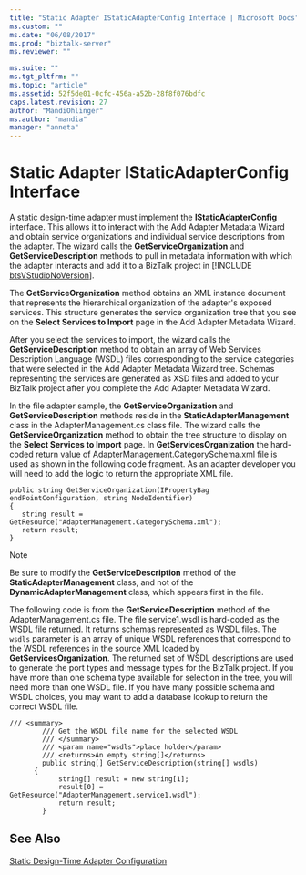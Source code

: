```yaml
---
title: "Static Adapter IStaticAdapterConfig Interface | Microsoft Docs"
ms.custom: ""
ms.date: "06/08/2017"
ms.prod: "biztalk-server"
ms.reviewer: ""

ms.suite: ""
ms.tgt_pltfrm: ""
ms.topic: "article"
ms.assetid: 52f5de01-0cfc-456a-a52b-28f8f076bdfc
caps.latest.revision: 27
author: "MandiOhlinger"
ms.author: "mandia"
manager: "anneta"
---
```

# Static Adapter IStaticAdapterConfig Interface
A static design-time adapter must implement the <strong>IStaticAdapterConfig</strong> interface. This allows it to interact with the Add Adapter Metadata Wizard and obtain service organizations and individual service descriptions from the adapter. The wizard calls the <strong>GetServiceOrganization</strong> and <strong>GetServiceDescription</strong> methods to pull in metadata information with which the adapter interacts and add it to a BizTalk project in [!INCLUDE [btsVStudioNoVersion](../includes/btsvstudionoversion-md.md)].  
  
 The **GetServiceOrganization** method obtains an XML instance document that represents the hierarchical organization of the adapter's exposed services. This structure generates the service organization tree that you see on the **Select Services to Import** page in the Add Adapter Metadata Wizard.  
  
 After you select the services to import, the wizard calls the **GetServiceDescription** method to obtain an array of Web Services Description Language (WSDL) files corresponding to the service categories that were selected in the Add Adapter Metadata Wizard tree. Schemas representing the services are generated as XSD files and added to your BizTalk project after you complete the Add Adapter Metadata Wizard.  
  
 In the file adapter sample, the **GetServiceOrganization** and **GetServiceDescription** methods reside in the **StaticAdapterManagement** class in the AdapterManagement.cs class file. The wizard calls the **GetServiceOrganization** method to obtain the tree structure to display on the **Select Services to Import** page. In **GetServicesOrganization** the hard-coded return value of AdapterManagement.CategorySchema.xml file is used as shown in the following code fragment. As an adapter developer you will need to add the logic to return the appropriate XML file.  
  
```  
public string GetServiceOrganization(IPropertyBag endPointConfiguration, string NodeIdentifier)   
{  
   string result = GetResource("AdapterManagement.CategorySchema.xml");  
   return result;  
}  
```  
  
> [!NOTE]
>  Be sure to modify the **GetServiceDescription** method of the **StaticAdapterManagement** class, and not of the **DynamicAdapterManagement** class, which appears first in the file.  
  
 The following code is from the **GetServiceDescription** method of the AdapterManagement.cs file. The file service1.wsdl is hard-coded as the WSDL file returned. It returns schemas represented as WSDL files. The `wsdls` parameter is an array of unique WSDL references that correspond to the WSDL references in the source XML loaded by **GetServicesOrganization**. The returned set of WSDL descriptions are used to generate the port types and message types for the BizTalk project. If you have more than one schema type available for selection in the tree, you will need more than one WSDL file. If you have many possible schema and WSDL choices, you may want to add a database lookup to return the correct WSDL file.  
  
```  
/// <summary>     
        /// Get the WSDL file name for the selected WSDL  
        /// </summary>  
        /// <param name="wsdls">place holder</param>  
        /// <returns>An empty string[]</returns>  
        public string[] GetServiceDescription(string[] wsdls)   
      {  
            string[] result = new string[1];  
            result[0] = GetResource("AdapterManagement.service1.wsdl");  
            return result;  
        }  
```  
  
## See Also  
 [Static Design-Time Adapter Configuration](../core/static-design-time-adapter-configuration.md)
